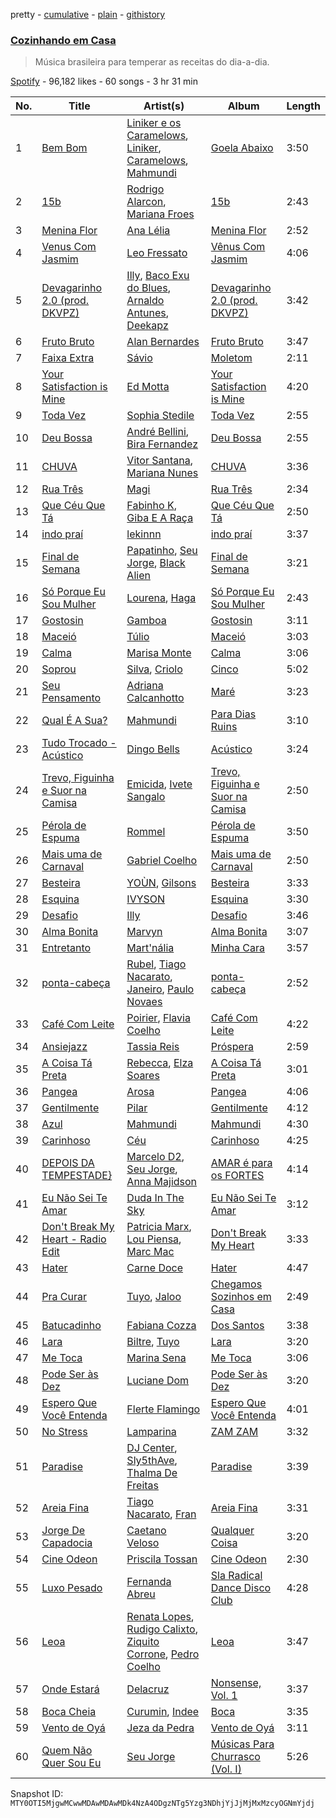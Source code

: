 pretty - [cumulative](/playlists/cumulative/37i9dQZF1DWWA91mpJ5Ldc.md) - [plain](/playlists/plain/37i9dQZF1DWWA91mpJ5Ldc) - [githistory](https://github.githistory.xyz/mackorone/spotify-playlist-archive/blob/main/playlists/plain/37i9dQZF1DWWA91mpJ5Ldc)

### [Cozinhando em Casa](https://open.spotify.com/playlist/37i9dQZF1DWWA91mpJ5Ldc)

> Música brasileira para temperar as receitas do dia\-a\-dia.

[Spotify](https://open.spotify.com/user/spotify) - 96,182 likes - 60 songs - 3 hr 31 min

| No. | Title | Artist(s) | Album | Length |
|---|---|---|---|---|
| 1 | [Bem Bom](https://open.spotify.com/track/5GkqsV7wYPqZNjGfhSGWuf) | [Liniker e os Caramelows](https://open.spotify.com/artist/5ZtyHkAGvYFPSYcWPfmL5n), [Liniker](https://open.spotify.com/artist/2O6q06oNcmOIPg1qidSU3C), [Caramelows](https://open.spotify.com/artist/7v5Y5Ua4GZTLrbYUUfK9Hi), [Mahmundi](https://open.spotify.com/artist/6hfNZcbKvjpOnhhkFVKyt7) | [Goela Abaixo](https://open.spotify.com/album/6u9KVK2R84AIC5tR75SLAo) | 3:50 |
| 2 | [15b](https://open.spotify.com/track/657snoTuKuYiyv7XhtMvKw) | [Rodrigo Alarcon](https://open.spotify.com/artist/6D3gtdoxrtRGO9ZDU5wWSQ), [Mariana Froes](https://open.spotify.com/artist/60oAQJsBmykZP3GwjbSL6S) | [15b](https://open.spotify.com/album/6i4jlwCMeHUykb1NLn2Jir) | 2:43 |
| 3 | [Menina Flor](https://open.spotify.com/track/2nlP5p2QZenbUIhNSHrqki) | [Ana Lélia](https://open.spotify.com/artist/450LxlI65tn8OqyNr3XmOm) | [Menina Flor](https://open.spotify.com/album/6mwV1EM0qWF3FGpvANtjWN) | 2:52 |
| 4 | [Venus Com Jasmim](https://open.spotify.com/track/06DqJsk2kYMnFQBi7sOoDD) | [Leo Fressato](https://open.spotify.com/artist/0CnYTlcwb3tBVt7S9F4xg8) | [Vênus Com Jasmim](https://open.spotify.com/album/5LPrzYhrWClyamrYKgMw6o) | 4:06 |
| 5 | [Devagarinho 2.0 \(prod\. DKVPZ\)](https://open.spotify.com/track/0HYHMmuWQ1WWLiYXOhjt5I) | [Illy](https://open.spotify.com/artist/5gWFbdcQOMRYz1cdCuBxWO), [Baco Exu do Blues](https://open.spotify.com/artist/78nr1pVnDR7qZH6QbVMYZf), [Arnaldo Antunes](https://open.spotify.com/artist/7lOUbhzQ1F3xcCMEcTtbO5), [Deekapz](https://open.spotify.com/artist/7nsXkCzq2603Kc9SrJx1q0) | [Devagarinho 2.0 \(prod\. DKVPZ\)](https://open.spotify.com/album/7sjeAJANX5rlCazXEMkSLO) | 3:42 |
| 6 | [Fruto Bruto](https://open.spotify.com/track/7hLyI3PiVvVKLy8SDz0WgE) | [Alan Bernardes](https://open.spotify.com/artist/6H7PacMXVeRywx2z2ZI2wx) | [Fruto Bruto](https://open.spotify.com/album/2vtNSZGt07kW6ki0dRaTin) | 3:47 |
| 7 | [Faixa Extra](https://open.spotify.com/track/4sqCNJNaoC6h2d6YbyOWNg) | [Sávio](https://open.spotify.com/artist/4ElL2M4IPZftmoEmkHgMiz) | [Moletom](https://open.spotify.com/album/1GSxfFtqA55sIBhS6kEvMI) | 2:11 |
| 8 | [Your Satisfaction is Mine](https://open.spotify.com/track/2ziANvodYvzvvfm9VevSDY) | [Ed Motta](https://open.spotify.com/artist/19nFjml2GjS4LuL4NrDa7D) | [Your Satisfaction is Mine](https://open.spotify.com/album/2d2UnVI9gAkwFfY3mnk9vp) | 4:20 |
| 9 | [Toda Vez](https://open.spotify.com/track/1q6TD6FPeU0dXHgVbch96Y) | [Sophia Stedile](https://open.spotify.com/artist/11gCuxVV7iRCmbDz30plmi) | [Toda Vez](https://open.spotify.com/album/4uq66yEUofwLyfW2QstvaA) | 2:55 |
| 10 | [Deu Bossa](https://open.spotify.com/track/33hnkbQrn9OpSOLCHYrxnd) | [André Bellini](https://open.spotify.com/artist/389NRQvEXJKmucw2RIR2fC), [Bira Fernandez](https://open.spotify.com/artist/2DTGjI8UW3h8CK3g7H4avw) | [Deu Bossa](https://open.spotify.com/album/6JUbFtuF3sxxPKcFdCFujl) | 2:55 |
| 11 | [CHUVA](https://open.spotify.com/track/5AmJktSakS5ylLbH1eSch0) | [Vitor Santana](https://open.spotify.com/artist/55SGl5TD6wQPQC1vfDiT4h), [Mariana Nunes](https://open.spotify.com/artist/1QncCJuv8b2wtCvB2w6XPm) | [CHUVA](https://open.spotify.com/album/1hOM5AcF4BzqtAVb305nSu) | 3:36 |
| 12 | [Rua Três](https://open.spotify.com/track/4vyaIWwgD7hVwiQK2WFHlj) | [Magi](https://open.spotify.com/artist/1wO4Q3O7ljz4tGRAVZVQXy) | [Rua Três](https://open.spotify.com/album/1ZPbCMJ85qF2d3VpUn9z6C) | 2:34 |
| 13 | [Que Céu Que Tá](https://open.spotify.com/track/13fKljiL4Vp7DCUXWyY58x) | [Fabinho K](https://open.spotify.com/artist/7q2HAGnWhT2b2C8BYZG2XT), [Giba E A Raça](https://open.spotify.com/artist/7xpM9q9QwOqHm1s4MSPYIi) | [Que Céu Que Tá](https://open.spotify.com/album/6AxcpdiPAqhtNNBlYklsVq) | 2:50 |
| 14 | [indo praí](https://open.spotify.com/track/5zDlee8YR5gPq9sU9mGkNR) | [lekinnn](https://open.spotify.com/artist/3FzhoDomc0ISOn6YiQiQCw) | [indo praí](https://open.spotify.com/album/2CEHYnOWLDT4QGpEdNaUiF) | 3:37 |
| 15 | [Final de Semana](https://open.spotify.com/track/41sjmSYBlafAQrfcxt5387) | [Papatinho](https://open.spotify.com/artist/0iZz25uH5PLaShpqq84uYv), [Seu Jorge](https://open.spotify.com/artist/0i1s9WcIu0PrUvHzALgofo), [Black Alien](https://open.spotify.com/artist/6aCbXH85qN6xo54C7atSMx) | [Final de Semana](https://open.spotify.com/album/7oGa4f5RYS54efYTLmrCHu) | 3:21 |
| 16 | [Só Porque Eu Sou Mulher](https://open.spotify.com/track/6gpnmxMmHCWpfkb1vkqasb) | [Lourena](https://open.spotify.com/artist/3jLj1sAQaEpLpktyJmyGIh), [Haga](https://open.spotify.com/artist/5LmwSGneAmeX78pWDTbq8o) | [Só Porque Eu Sou Mulher](https://open.spotify.com/album/5XOEPbMzQhqgXXKtxm8Isa) | 2:43 |
| 17 | [Gostosin](https://open.spotify.com/track/2O9Vl5peatdy7ihvizo67c) | [Gamboa](https://open.spotify.com/artist/27RkTK2hr9OQEAzzCv0uHL) | [Gostosin](https://open.spotify.com/album/3KpryyF0B32pXpVr1gNk69) | 3:11 |
| 18 | [Maceió](https://open.spotify.com/track/30sg1pdAXLKpKvrrQOaF9z) | [Túlio](https://open.spotify.com/artist/1hQUeaDm4mZ5lMHlg82TiD) | [Maceió](https://open.spotify.com/album/7ePrwAIxXvhV9Id9Wia836) | 3:03 |
| 19 | [Calma](https://open.spotify.com/track/1IcI7zO7RvGKGWx5jRNouz) | [Marisa Monte](https://open.spotify.com/artist/0rSTXALHu0EKAawPLBdODH) | [Calma](https://open.spotify.com/album/4NnapYcmIcnlJXB22BPve5) | 3:06 |
| 20 | [Soprou](https://open.spotify.com/track/3XOeVijHjhP33Avx55BEgK) | [Silva](https://open.spotify.com/artist/50sftj2oW2iBviA6RkTzsz), [Criolo](https://open.spotify.com/artist/37ZflmHTdxkSLQuT8w9NBs) | [Cinco](https://open.spotify.com/album/6DqXBagxY611pulprabgLw) | 5:02 |
| 21 | [Seu Pensamento](https://open.spotify.com/track/5E9FgjQiyEckt2KUxb94vv) | [Adriana Calcanhotto](https://open.spotify.com/artist/72f733zGuCPEzCSLs9wOVi) | [Maré](https://open.spotify.com/album/5LAUGOnMeoWsGEVic4go6l) | 3:23 |
| 22 | [Qual É A Sua?](https://open.spotify.com/track/62WFjVVAPJfBETQ574qJMP) | [Mahmundi](https://open.spotify.com/artist/6hfNZcbKvjpOnhhkFVKyt7) | [Para Dias Ruins](https://open.spotify.com/album/4EsFZtXhyj9RHiRb2V0eMT) | 3:10 |
| 23 | [Tudo Trocado \- Acústico](https://open.spotify.com/track/584Mm2GiAkRpvX27eel5LI) | [Dingo Bells](https://open.spotify.com/artist/3pnpaEYzaDj5zJluhXbVrG) | [Acústico](https://open.spotify.com/album/7zVTnQJTj9r19AqAu7kHNv) | 3:24 |
| 24 | [Trevo, Figuinha e Suor na Camisa](https://open.spotify.com/track/5XlSsxpTi0usJnQSUwBORk) | [Emicida](https://open.spotify.com/artist/2d9LRvQJnAXRijqIJDDs2K), [Ivete Sangalo](https://open.spotify.com/artist/7dzq55YG3wjViqexDwiycQ) | [Trevo, Figuinha e Suor na Camisa](https://open.spotify.com/album/5AYV4MJslPN48xaab39ZuW) | 2:50 |
| 25 | [Pérola de Espuma](https://open.spotify.com/track/7a9kD8LKp6ts1r0dlePx55) | [Rommel](https://open.spotify.com/artist/7umdEQLmAvnJsKZLZmzM10) | [Pérola de Espuma](https://open.spotify.com/album/3NdnrEtvtoNGN1v3l498Qb) | 3:50 |
| 26 | [Mais uma de Carnaval](https://open.spotify.com/track/6k8PAIzeAC6wcyaptR2j1B) | [Gabriel Coelho](https://open.spotify.com/artist/6DsLWHhRTF9iOzDJ1UCELx) | [Mais uma de Carnaval](https://open.spotify.com/album/7m6keRuXSLhirRhf4PHQq3) | 2:50 |
| 27 | [Besteira](https://open.spotify.com/track/01DihPKWcCgJazoqZPfq0s) | [YOÙN](https://open.spotify.com/artist/42nEiwAAE2ypWbygM9iyJi), [Gilsons](https://open.spotify.com/artist/6q7nMIVgGohQ14mSsq3F8t) | [Besteira](https://open.spotify.com/album/3hOEphZEIj8V8UyrIMDLn6) | 3:33 |
| 28 | [Esquina](https://open.spotify.com/track/6f9ApFScFmaQPECfkhdAMg) | [IVYSON](https://open.spotify.com/artist/4oZ941RuRcTCaWxV8YptJu) | [Esquina](https://open.spotify.com/album/0vZqnfR50vGU7JE9jOvnKY) | 3:30 |
| 29 | [Desafio](https://open.spotify.com/track/3hft4CnJUz54rJcJY5mw22) | [Illy](https://open.spotify.com/artist/5gWFbdcQOMRYz1cdCuBxWO) | [Desafio](https://open.spotify.com/album/2gdQzcvu00rbuwtOFefWxc) | 3:46 |
| 30 | [Alma Bonita](https://open.spotify.com/track/6UI1XaokPZv7j07vqPacPE) | [Marvyn](https://open.spotify.com/artist/3XU1kxGF6EFSS0mcqMhkDU) | [Alma Bonita](https://open.spotify.com/album/5fLZ3JHapAITqNBIBed2L9) | 3:07 |
| 31 | [Entretanto](https://open.spotify.com/track/2AavGz7eGM802LKuaoJpmR) | [Mart'nália](https://open.spotify.com/artist/4EUuQxMNowMUEs5gu4BzBX) | [Minha Cara](https://open.spotify.com/album/7j3svtZ7QYarjiH5LSFroe) | 3:57 |
| 32 | [ponta\-cabeça](https://open.spotify.com/track/6PCUuuWKzoZEH9BIZyHt5P) | [Rubel](https://open.spotify.com/artist/0slVGXBggrLglTLNKbeEyW), [Tiago Nacarato](https://open.spotify.com/artist/3mwYj8Nb9VZbAnLpli7l8X), [Janeiro](https://open.spotify.com/artist/6XkMchHBuVhvBzCOyKIlJ0), [Paulo Novaes](https://open.spotify.com/artist/1Ee2vIMGWEMnEqcjJ8nKZ6) | [ponta\-cabeça](https://open.spotify.com/album/19qIiCP0f7SnoIgnnDOkJz) | 2:52 |
| 33 | [Café Com Leite](https://open.spotify.com/track/1OriutnwFLClBgWMYJIKEg) | [Poirier](https://open.spotify.com/artist/5IpvS5ea4bymk3HpP1jVU4), [Flavia Coelho](https://open.spotify.com/artist/4Lu4jDj4ky1wxvRDgL90tc) | [Café Com Leite](https://open.spotify.com/album/5EGAwvjPxPFutIi3R5c88v) | 4:22 |
| 34 | [Ansiejazz](https://open.spotify.com/track/3zxzCceumX9oWltiRy4HSY) | [Tassia Reis](https://open.spotify.com/artist/0kc1BjcLHaXhZVzCp0HeAl) | [Próspera](https://open.spotify.com/album/0XWnY5AJPktemtQExVhoTJ) | 2:59 |
| 35 | [A Coisa Tá Preta](https://open.spotify.com/track/5DskXnnlENZltwmHdKU2IP) | [Rebecca](https://open.spotify.com/artist/5MS6HieNmKxzkAM8amE8sr), [Elza Soares](https://open.spotify.com/artist/4cn4gMq0KXORHeYA45PcBi) | [A Coisa Tá Preta](https://open.spotify.com/album/1MrQgA0SlpsrGXj5JyHVyO) | 3:01 |
| 36 | [Pangea](https://open.spotify.com/track/1ZSml83SQNnsK6kAtoMnQg) | [Arosa](https://open.spotify.com/artist/08KoaBKxVAtpKRB58YWuYx) | [Pangea](https://open.spotify.com/album/5SEct449bwIwrPtagzfhZE) | 4:06 |
| 37 | [Gentilmente](https://open.spotify.com/track/3u9LN72UqsGVYgEJVrtVah) | [Pilar](https://open.spotify.com/artist/73m22Pkj7wtATvxtsnuLhe) | [Gentilmente](https://open.spotify.com/album/0XbYJg3dz9T5z1qdOmIg6d) | 4:12 |
| 38 | [Azul](https://open.spotify.com/track/3eB6Imewes3kokhBvnbKjf) | [Mahmundi](https://open.spotify.com/artist/6hfNZcbKvjpOnhhkFVKyt7) | [Mahmundi](https://open.spotify.com/album/2kGS8bXhlbxaDSkPbYuSsN) | 4:30 |
| 39 | [Carinhoso](https://open.spotify.com/track/6VjeeVYWXVUn3bA8sfxQAE) | [Céu](https://open.spotify.com/artist/2eFVsaX3yHLPeWpiqvmeFn) | [Carinhoso](https://open.spotify.com/album/0rJHcHo2NIgsVWRs4PcBpE) | 4:25 |
| 40 | [DEPOIS DA TEMPESTADE}](https://open.spotify.com/track/6SD4P19dzQ0NyXWdCx8GAN) | [Marcelo D2](https://open.spotify.com/artist/1vEN3d3dJbmdHQpXD6AIkL), [Seu Jorge](https://open.spotify.com/artist/0i1s9WcIu0PrUvHzALgofo), [Anna Majidson](https://open.spotify.com/artist/7jfJJuEsycOiEc2n4fCM7z) | [AMAR é para os FORTES](https://open.spotify.com/album/1wNvClMbVbPmoUsoFaASCK) | 4:14 |
| 41 | [Eu Não Sei Te Amar](https://open.spotify.com/track/7xgps6ZioyyH3AqjYjyFu6) | [Duda In The Sky](https://open.spotify.com/artist/7JMMxGGAQVHUU3KAGHVUFu) | [Eu Não Sei Te Amar](https://open.spotify.com/album/1Yhcy9dq0MAIcU00PnHMzM) | 3:12 |
| 42 | [Don't Break My Heart \- Radio Edit](https://open.spotify.com/track/1zwWKD04hNuAKujxsXcbXp) | [Patricia Marx](https://open.spotify.com/artist/43bh4WLBq3yxN3kIucxnHE), [Lou Piensa](https://open.spotify.com/artist/3Epr49EwL2ztSjaYTgKzBc), [Marc Mac](https://open.spotify.com/artist/2iEvHAPa3A9WCngwRFhOu3) | [Don't Break My Heart](https://open.spotify.com/album/6RLTcfcsCCr7JzZRfWGLQe) | 3:33 |
| 43 | [Hater](https://open.spotify.com/track/5RtvR2qQBgKB3qefpQudYQ) | [Carne Doce](https://open.spotify.com/artist/01F64hXfIisZbwBf1VCwQT) | [Hater](https://open.spotify.com/album/7MWlF20kJgny6XblMRwOAh) | 4:47 |
| 44 | [Pra Curar](https://open.spotify.com/track/3ieq2Y10BJCn2RsmzpgUFH) | [Tuyo](https://open.spotify.com/artist/3Ujv6sa60JRiaxS8RVuNOj), [Jaloo](https://open.spotify.com/artist/1rdXEdH8SRIqbuTbzQzd93) | [Chegamos Sozinhos em Casa](https://open.spotify.com/album/3RAsslo5W29pWGYf3lxLO1) | 2:49 |
| 45 | [Batucadinho](https://open.spotify.com/track/1NhN20qGNXzXWdzsK7bQTG) | [Fabiana Cozza](https://open.spotify.com/artist/4LRB7RihmGCUE9TYFH6151) | [Dos Santos](https://open.spotify.com/album/6HhJcF7yFhjgc0uSuPPMVa) | 3:38 |
| 46 | [Lara](https://open.spotify.com/track/75MFRM8K2wYwMx9lrD8sel) | [Biltre](https://open.spotify.com/artist/2mQmDB0JpRnx5MsU6RBeev), [Tuyo](https://open.spotify.com/artist/3Ujv6sa60JRiaxS8RVuNOj) | [Lara](https://open.spotify.com/album/5SAP0iDZFQJiSUaCkvgFqq) | 3:20 |
| 47 | [Me Toca](https://open.spotify.com/track/2uSeVS09DW8FnBgc61eHDW) | [Marina Sena](https://open.spotify.com/artist/0nFdWpwl7h6fp3ADRyG14L) | [Me Toca](https://open.spotify.com/album/7n5J2k1hvnJ9UZ1BGBBLrU) | 3:06 |
| 48 | [Pode Ser às Dez](https://open.spotify.com/track/6yGOQ6hA237ZGf1odRXtPT) | [Luciane Dom](https://open.spotify.com/artist/6VixI1Abe7e3mV3ScdQmg1) | [Pode Ser às Dez](https://open.spotify.com/album/1HmIt2tLWJ9VZuFgsVg0fM) | 3:20 |
| 49 | [Espero Que Você Entenda](https://open.spotify.com/track/7uMfZtOT5JEYdv8gi6M9wk) | [Flerte Flamingo](https://open.spotify.com/artist/7zdaWFrCzl1h0jmDGt9Qih) | [Espero Que Você Entenda](https://open.spotify.com/album/2lCmjlHLQIcRSfECaTkew8) | 4:01 |
| 50 | [No Stress](https://open.spotify.com/track/2fIdSo9QPKWtlc29d9L0u3) | [Lamparina](https://open.spotify.com/artist/7xGwSsxEISjWZGbaXiLN8z) | [ZAM ZAM](https://open.spotify.com/album/1e7w1jb3tAk4BRXZORhWa6) | 3:32 |
| 51 | [Paradise](https://open.spotify.com/track/2X4CPCeIpodiM1sPCYcXtL) | [DJ Center](https://open.spotify.com/artist/1h3GrJokWIvpbdKn6h4Owq), [Sly5thAve](https://open.spotify.com/artist/15zxwAfOdT7WmQeFWPJtKi), [Thalma De Freitas](https://open.spotify.com/artist/7dRgH9TbkPlyf3auU5jZKY) | [Paradise](https://open.spotify.com/album/1NBcAphFK9qE9rAA6LV8t6) | 3:39 |
| 52 | [Areia Fina](https://open.spotify.com/track/5UmNv7EMn8Re0LTNMDSUNE) | [Tiago Nacarato](https://open.spotify.com/artist/3mwYj8Nb9VZbAnLpli7l8X), [Fran](https://open.spotify.com/artist/1vrYVHeXLynVOgRmAxzHq1) | [Areia Fina](https://open.spotify.com/album/5u12FbXvV6Fs2fqGPngRbg) | 3:31 |
| 53 | [Jorge De Capadocia](https://open.spotify.com/track/0kYpoESyBbEqd74Ie8elca) | [Caetano Veloso](https://open.spotify.com/artist/7HGNYPmbDrMkylWqeFCOIQ) | [Qualquer Coisa](https://open.spotify.com/album/3c6QuGftzoHlZZ10TPsHsB) | 3:20 |
| 54 | [Cine Odeon](https://open.spotify.com/track/3dhkyXQt5Uqd46ELRN2YsU) | [Priscila Tossan](https://open.spotify.com/artist/4EZLWNKsB2l3Lm6vqJDFoA) | [Cine Odeon](https://open.spotify.com/album/4VlLZDtiIZoXoosJUMCGc8) | 2:30 |
| 55 | [Luxo Pesado](https://open.spotify.com/track/6fGoyJo3yXeZH8AEJr1zF5) | [Fernanda Abreu](https://open.spotify.com/artist/23T5kuXiRZWsH5w1lxowMh) | [Sla Radical Dance Disco Club](https://open.spotify.com/album/0h3aRXoa5cKYAgKpVYDBfm) | 4:28 |
| 56 | [Leoa](https://open.spotify.com/track/348EM8JgXx7Nc42JePgAQV) | [Renata Lopes](https://open.spotify.com/artist/1oWxrZS6SYLs5RSTp49o1J), [Rudigo Calixto](https://open.spotify.com/artist/4Uy7H1f0Tf0nRV5qLB8NMk), [Ziquito Corrone](https://open.spotify.com/artist/4XCiuXO299cYfGA3ygI5gV), [Pedro Coelho](https://open.spotify.com/artist/3KxcjkurSvfG9lDZasIqcC) | [Leoa](https://open.spotify.com/album/1NubcJ7GQOBF7rNmS6rfLP) | 3:47 |
| 57 | [Onde Estará](https://open.spotify.com/track/0hbNJXcaPK4cQD78fh8uSR) | [Delacruz](https://open.spotify.com/artist/1MzXJ8AaHdidMAnjgcahS4) | [Nonsense, Vol\. 1](https://open.spotify.com/album/0psPVRixSPuaBChZnZ9Eot) | 3:37 |
| 58 | [Boca Cheia](https://open.spotify.com/track/3F02D31yVHSs5OoOkSvirT) | [Curumin](https://open.spotify.com/artist/1W1k6LUPDR0l4zwvKR4YLI), [Indee](https://open.spotify.com/artist/6F8T5BrVPsND7NOzCBLZu5) | [Boca](https://open.spotify.com/album/5W174N4vOGoC6GEsILKWZn) | 3:35 |
| 59 | [Vento de Oyá](https://open.spotify.com/track/7ckg3GYQzSSSM9KneDvtr7) | [Jeza da Pedra](https://open.spotify.com/artist/3KdQCcpvEY8tdcLpJnSWeh) | [Vento de Oyá](https://open.spotify.com/album/6GpiX5KX1USmhVVYmz2nvE) | 3:11 |
| 60 | [Quem Não Quer Sou Eu](https://open.spotify.com/track/2pSOBtKOC9TnjSigCMK9kf) | [Seu Jorge](https://open.spotify.com/artist/0i1s9WcIu0PrUvHzALgofo) | [Músicas Para Churrasco \(Vol\. I\)](https://open.spotify.com/album/4rp1jclowkzH4QyGMg6xTx) | 5:26 |

Snapshot ID: `MTY0OTI5MjgwMCwwMDAwMDAwMDk4NzA4ODgzNTg5Yzg3NDhjYjJjMjMxMzcyOGNmYjdj`